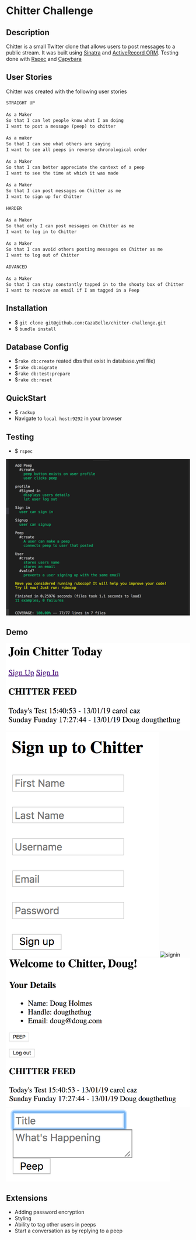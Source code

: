 Chitter Challenge
=================

Description
-------
Chitter is a small Twitter clone that allows users to post messages to a public stream. It was built using [Sinatra](http://sinatrarb.com/) and [ActiveRecord ORM](https://guides.rubyonrails.org/active_record_basics.html). Testing done with [Rspec](http://rspec.info/) 
and [Capybara](https://relishapp.com/rspec/rspec-rails/docs/feature-specs/feature-spec)


User Stories
-------
Chitter was created with the following user stories

```
STRAIGHT UP

As a Maker
So that I can let people know what I am doing  
I want to post a message (peep) to chitter

As a maker
So that I can see what others are saying  
I want to see all peeps in reverse chronological order

As a Maker
So that I can better appreciate the context of a peep
I want to see the time at which it was made

As a Maker
So that I can post messages on Chitter as me
I want to sign up for Chitter

HARDER

As a Maker
So that only I can post messages on Chitter as me
I want to log in to Chitter

As a Maker
So that I can avoid others posting messages on Chitter as me
I want to log out of Chitter

ADVANCED

As a Maker
So that I can stay constantly tapped in to the shouty box of Chitter
I want to receive an email if I am tagged in a Peep
```

Installation
-------
- $ `git clone git@github.com:CazaBelle/chitter-challenge.git`
- $ `bundle install`

Database Config
-------
- $`rake db:create` reated dbs that exist in database.yml file)
- $`rake db:migrate`
- $`rake db:test:prepare`
- $`rake db:reset` 

QuickStart
-------
- $ `rackup`
- Navigate to `local host:9292` in your browser

Testing 
-------
- $ `rspec`

![coverage](images/chitter_coverage.png)

Demo
-------
![homepage](images/chitter_homepage.png)
![signup](images/chitter_signup_page.png)
![signin](images/chitter_signin.png)
![profile](images/chitter_profile.png)
![peep](images/peep_page.png)

Extensions
-------
* Adding password encryption
* Styling
* Ability to tag other users in peeps
* Start a conversation as by replying to a peep
